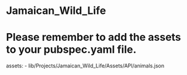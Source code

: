 # Jamaican_Wild_Life
 
# Please remember to add the assets to your pubspec.yaml file.

assets:
    - lib/Projects/Jamaican_Wild_Life/Assets/API/animals.json